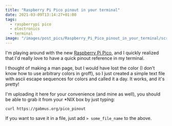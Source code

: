 ```yaml
---
title: "Raspberry Pi Pico pinout in your terminal"
date: 2021-03-09T13:14:27+01:00
tags:
  - raspberrypi pico
  - electronics
  - terminal
image: "/images/post_pics/Raspberry_Pi_Pico_pinout_in_your_terminal/screenshot.avif"
---
```


I'm playing around with the new [Raspberry Pi Pico](https://www.raspberrypi.org/products/raspberry-pi-pico), and I quickly realized that I'd really love to have a quick pinout reference in my terminal.

I thought of making a man page, but I would have lost the color (I don't know how to use arbitrary colors in groff), so I just created a simple text file with ascii escape sequences for colors and called it a day. It works, and it's pretty!

I'm uploading it here for your convenience (and mine as well), you should be able to grab it from your \*NIX box by just typing:

```
curl https://gabmus.org/pico_pinout
```

If you want to save it in a file, just add `> some_file_name` to the above.
